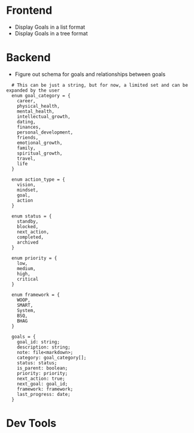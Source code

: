 # Frontend 
- Display Goals in a list format
- Display Goals in a tree format

# Backend
- Figure out schema for goals and relationships between goals
```
  # This can be just a string, but for now, a limited set and can be expanded by the user
  enum goal_category = {
    career,
    physical_health,
    mental_health,
    intellectual_growth,
    dating,
    finances,
    personal_development,
    friends,
    emotional_growth,
    family,
    spiritual_growth,
    travel,
    life
  }

  enum action_type = {
    vision,
    mindset,
    goal,
    action 
  }

  enum status = {
    standby,
    blocked,
    next_action,
    completed,
    archived
  }

  enum priority = {
    low,
    medium,
    high,
    critical
  }

  enum framework = {
    WOOP,
    SMART,
    System,
    BSQ,
    BHAG
  }
    
  goals = {
    goal_id: string;
    description: string;
    note: file<markdown>;
    category: goal_category[];
    status: status;
    is_parent: boolean;
    priority: priority;
    next_action: true;
    next_goal: goal_id;
    framework: framework;
    last_progress: date;
  }
```

# Dev Tools
